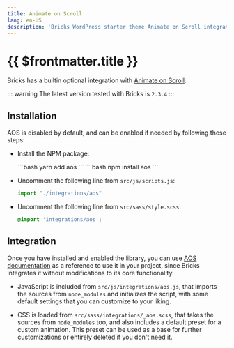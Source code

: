 ```yaml
---
title: Animate on Scroll
lang: en-US
description: 'Bricks WordPress starter theme Animate on Scroll integration'
---
```


# {{ $frontmatter.title }}

Bricks has a builtin optional integration with [Animate on Scroll](https://michalsnik.github.io/aos/).

::: warning
The latest version tested with Bricks is `2.3.4`
:::

## Installation

AOS is disabled by default, and can be enabled if needed by following these steps:


- Install the NPM package: 

    <code-group>

    <code-block title="Yarn" active> 
    ```bash
    yarn add aos
    ```
    </code-block>

    <code-block title="npm"> 
    ```bash
    npm install aos
    ```
    </code-block>
    
    </code-group>

- Uncomment the following line from `src/js/scripts.js`:

    ```javascript
    import "./integrations/aos"
    ```

- Uncomment the following line from `src/sass/style.scss`:

    ```scss
    @import 'integrations/aos';
    ```

## Integration

Once you have installed and enabled the library, you can use [AOS documentation](https://michalsnik.github.io/aos/) as a reference to use it in your project, since Bricks integrates it without modifications to its core functionality.

- JavaScript is included from `src/js/integrations/aos.js`, that imports the sources from `node_modules` and initializes the script, with some default settings that you can customize to your liking.

- CSS is loaded from `src/sass/integrations/_aos.scss`, that takes the sources from `node_modules` too, and also includes a default preset for a custom animation. This preset can be used as a base for further customizations or entirely deleted if you don't need it.
